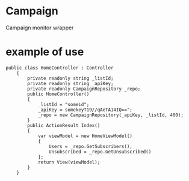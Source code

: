 # Campaign
Campaign monitor wrapper

# example of use

    public class HomeController : Controller
        {
            private readonly string _listId;
            private readonly string _apiKey;
            private readonly CampaignRepository _repo;
            public HomeController()
            {
                _listId = "someid";
                _apiKey = somekeyT19//qAeTA14IQ==";
                _repo = new CampaignRepository(_apiKey, _listId, 400);
            }
            public ActionResult Index()
            {
                var viewModel = new HomeViewModel()
                {
                    Users = _repo.GetSubscribers(),
                    Unsubscribed = _repo.GetUnsubscribed()
                };
                return View(viewModel);
            }       
        }

